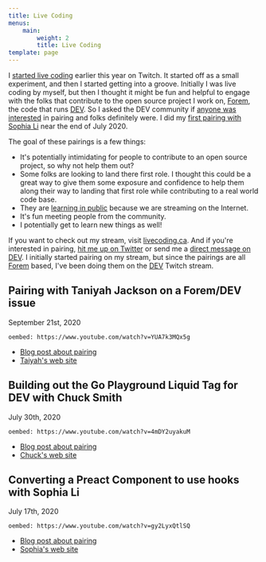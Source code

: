 ```yaml
---
title: Live Coding
menus:
    main:
        weight: 2
        title: Live Coding
template: page
---
```


I [started live coding](/posts/i-ve-started-to-live-code-on-twitch-for-dev-13cn/) earlier this year on Twitch. It started off as a small experiment, and then I started getting into a groove. Initially I was live coding by myself, but then I thought it might be fun and helpful to engage with the folks that contribute to the open source project I work on, [Forem](https://forem.com), the code that runs [DEV](https://dev.to). So I asked the DEV community if [anyone was interested](/let-s-pair-during-a-live-coding-session-8he/) in pairing and folks definitely were. I did my [first pairing with Sophia Li](/posts/live-coding-pairing-converting-a-preact-component-to-use-hooks-75e/) near the end of July 2020.

The goal of these pairings is a few things:

-   It's potentially intimidating for people to contribute to an open source project, so why not help them out?
-   Some folks are looking to land there first role. I thought this could be a great way to give them some exposure and confidence to help them along their way to landing that first role while contributing to a real world code base.
-   They are [learning in public](https://www.swyx.io/writing/learn-in-public/) because we are streaming on the Internet.
-   It's fun meeting people from the community.
-   I potentially get to learn new things as well!

If you want to check out my stream, visit [livecoding.ca](https://livecoding.ca). And if you're interested in pairing, [hit me up on Twitter](https://twitter.com/nickytonline) or send me a [direct message on DEV](https://dev.to/nickytonline). I initially started pairing on my stream, but since the pairings are all [Forem](https://github.com/forem/forem/) based, I've been doing them on the [DEV](https://www.twitch.tv/thepracticaldev) Twitch stream.

## Pairing with Taniyah Jackson on a Forem/DEV issue

<time datetime="2020-09-21">September 21st, 2020</time>

`oembed: https://www.youtube.com/watch?v=YUA7k3MQx5g`

-   [Blog post about pairing](/post/pairing-with-taniyah-jackson-on-a-forem-dev-issue-28fh)
-   [Taiyah's web site](https://taniyah-l-jackson.github.io/)

## Building out the Go Playground Liquid Tag for DEV with Chuck Smith

<time datetime="2020-07-30">July 30th, 2020</time>

`oembed: https://www.youtube.com/watch?v=4mDY2uyakuM`

-   [Blog post about pairing](/post/building-out-the-go-playground-liquid-tag-for-dev-with-chuck-smith-32he)
-   [Chuck's web site](https://www.eclecticsaddlebag.com/)

## Converting a Preact Component to use hooks with Sophia Li

<time datetime="2020-07-17">July 17th, 2020</time>

`oembed: https://www.youtube.com/watch?v=gy2LyxQtlSQ`

-   [Blog post about pairing](/post/live-coding-pairing-converting-a-preact-component-to-use-hooks-75e)
-   [Sophia's web site](https://sophiali.dev/)
